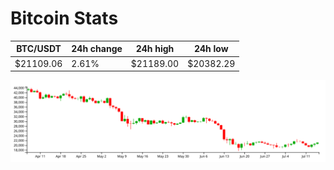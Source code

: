 # Bitcoin Stats

BTC/USDT|24h change|24h high|24h low|
|---|---|---|---|
|$21109.06|2.61%|$21189.00|$20382.29|

<img src="./chart.svg">
